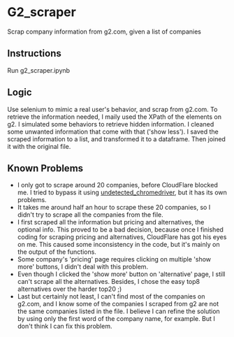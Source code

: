 # G2_scraper
Scrap company information from g2.com, given a list of companies

## Instructions
Run g2_scraper.ipynb

## Logic
Use selenium to mimic a real user's behavior, and scrap from g2.com.
To retrieve the information needed, I maily used the XPath of the elements on g2. I simulated some behaviors to retrieve hidden information. I cleaned some unwanted information that come with that ('show less').
I saved the scraped information to a list, and transformed it to a dataframe. Then joined it with the original file.

## Known Problems
- I only got to scrape around 20 companies, before CloudFlare blocked me. I tried to bypass it using [undetected_chromedriver](https://github.com/ultrafunkamsterdam/undetected-chromedriver), but it has its own problems.
- It takes me around half an hour to scrape these 20 companies, so I didn't try to scrape all the companies from the file.
- I first scraped all the information but pricing and alternatives, the optional info. This proved to be a bad decision, because once I finished coding for scraping pricing and alternatives, CloudFlare has got his eyes on me. This caused some inconsistency in the code, but it's mainly on the output of the functions.
- Some company's 'pricing' page requires clicking on multiple 'show more' buttons, I didn't deal with this problem.
- Even though I clicked the 'show more' button on 'alternative' page, I still can't scrape all the alternatives. Besides, I chose the easy top8 alternatives over the harder top20 ;)
- Last but certainly not least, I can't find most of the companies on g2.com, and I know some of the companies I scraped from g2 are not the same companies listed in the file. I believe I can refine the solution by using only the first word of the company name, for example. But I don't think I can fix this problem.
